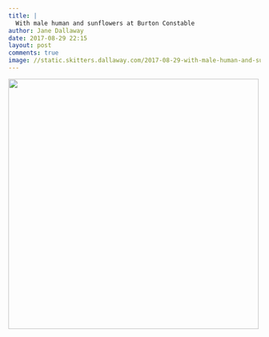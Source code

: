 ```yaml
---
title: |
  With male human and sunflowers at Burton Constable
author: Jane Dallaway
date: 2017-08-29 22:15
layout: post
comments: true
image: //static.skitters.dallaway.com/2017-08-29-with-male-human-and-sunflowers-at-burton-constable-thumb-1-IMG-0217.JPG
---
```


<div>
        <a href="//static.skitters.dallaway.com/2017-08-29-with-male-human-and-sunflowers-at-burton-constable-fullsize-1-IMG-0217.JPG">
          <img src="//static.skitters.dallaway.com/2017-08-29-with-male-human-and-sunflowers-at-burton-constable-thumb-1-IMG-0217.JPG" width="500" height="500"/>
        </a>
      </div>


  
      